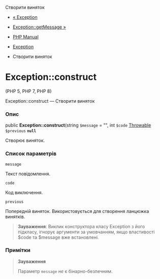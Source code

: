Створити виняток

-   [« Exception](class.exception.md)
    
-   [Exception::getMessage »](exception.getmessage.md)
    
-   [PHP Manual](index.md)
    
-   [Exception](class.exception.md)
    
-   Створити виняток
    

# Exception::construct

(PHP 5, PHP 7, PHP 8)

Exception::construct — Створити виняток

### Опис

public **Exception::construct**(string `$message` = "", int `$code` [Throwable](class.throwable.md) `$previous` **`null`**

Створює виняток.

### Список параметрів

`message`

Текст повідомлення.

`code`

Код виключення.

`previous`

Попередній виняток. Використовується для створення ланцюжка винятків.

> **Зауваження**: Виклик конструктора класу Exception з його підкласу, ігнорує аргументи за умовчанням, якщо властивості $code та $message вже встановлені.

### Примітки

> **Зауваження**
> 
> Параметр `message` *не* є бінарно-безпечним.